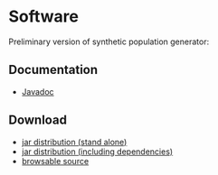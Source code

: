 # Software

Preliminary version of synthetic population generator:

## Documentation

* [Javadoc][]

## Download

* [jar distribution (stand alone)][Jar Standalone]
* [jar distribution (including dependencies)][Jar With Dependencies]
* [browsable source][Source]


[Javadoc]:               https://builds.cs.st-andrews.ac.uk/job/population/javadoc/
[Jar Standalone]:        https://builds.cs.st-andrews.ac.uk/job/population/lastSuccessfulBuild/artifact/target/Population-1.0-SNAPSHOT.jar
[Jar With Dependencies]: https://builds.cs.st-andrews.ac.uk/job/population/lastSuccessfulBuild/artifact/target/Population-1.0-SNAPSHOT-jar-with-dependencies.jar
[Source]:                http://quicksilver.hg.cs.st-andrews.ac.uk/Population/file/tip